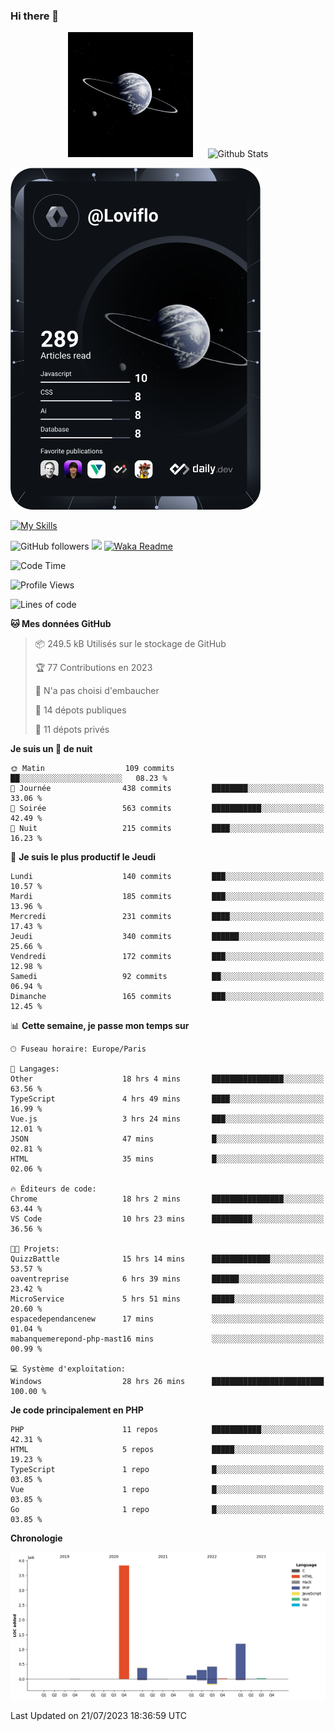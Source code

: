 ### Hi there 👋

<p align="center">
  <img src="https://github.com/Loviflo/Loviflo/blob/main/img/portrait.jpg" alt="Loviflo" height="200" style="margin-right: 20px"/>
  <img src="https://github-readme-stats.vercel.app/api?username=Loviflo&show_icons=true&theme=graywhite" alt="Github Stats" />
</p>

<a href="https://app.daily.dev/loviflo"><img src="https://github.com/loviflo/loviflo/blob/main/devcard.svg" width="400" alt="Loviflo's Dev Card"/></a>


[![My Skills](https://skillicons.dev/icons?i=php,laravel,symfony,mysql,js,ts,html,css,sass,angular,docker,webpack,vscode,figma,git,github,gitlab)](https://skillicons.dev)


![GitHub followers](https://img.shields.io/github/followers/Loviflo?label=Follow&style=social)
![](https://visitor-badge.glitch.me/badge?page_id=Loviflo.Loviflo)
[![Waka Readme](https://github.com/Loviflo/Loviflo/actions/workflows/update-stats.yml/badge.svg)](https://github.com/Loviflo/Loviflo/actions/workflows/update-stats.yml)

<!--START_SECTION:waka-->
![Code Time](http://img.shields.io/badge/Code%20Time-1%2C353%20hrs%2049%20mins-blue)

![Profile Views](http://img.shields.io/badge/Vues%20du%20profil-0-blue)

![Lines of code](https://img.shields.io/badge/Depuis%20Hello%20World%2C%20j%27ai%20%C3%A9crit-6.3%20million%20Lignes%20de%20code-blue)

**🐱 Mes données GitHub** 

> 📦 249.5 kB Utilisés sur le stockage de GitHub 
 > 
> 🏆 77 Contributions en 2023
 > 
> 🚫 N'a pas choisi d'embaucher
 > 
> 📜 14 dépots publiques 
 > 
> 🔑 11 dépots privés 
 > 
**Je suis un 🦉 de nuit** 

```text
🌞 Matin                  109 commits         ██░░░░░░░░░░░░░░░░░░░░░░░   08.23 % 
🌆 Journée                438 commits         ████████░░░░░░░░░░░░░░░░░   33.06 % 
🌃 Soirée                 563 commits         ███████████░░░░░░░░░░░░░░   42.49 % 
🌙 Nuit                   215 commits         ████░░░░░░░░░░░░░░░░░░░░░   16.23 % 
```
📅 **Je suis le plus productif le Jeudi** 

```text
Lundi                    140 commits         ███░░░░░░░░░░░░░░░░░░░░░░   10.57 % 
Mardi                    185 commits         ███░░░░░░░░░░░░░░░░░░░░░░   13.96 % 
Mercredi                 231 commits         ████░░░░░░░░░░░░░░░░░░░░░   17.43 % 
Jeudi                    340 commits         ██████░░░░░░░░░░░░░░░░░░░   25.66 % 
Vendredi                 172 commits         ███░░░░░░░░░░░░░░░░░░░░░░   12.98 % 
Samedi                   92 commits          ██░░░░░░░░░░░░░░░░░░░░░░░   06.94 % 
Dimanche                 165 commits         ███░░░░░░░░░░░░░░░░░░░░░░   12.45 % 
```


📊 **Cette semaine, je passe mon temps sur** 

```text
🕑︎ Fuseau horaire: Europe/Paris

💬 Langages: 
Other                    18 hrs 4 mins       ████████████████░░░░░░░░░   63.56 % 
TypeScript               4 hrs 49 mins       ████░░░░░░░░░░░░░░░░░░░░░   16.99 % 
Vue.js                   3 hrs 24 mins       ███░░░░░░░░░░░░░░░░░░░░░░   12.01 % 
JSON                     47 mins             █░░░░░░░░░░░░░░░░░░░░░░░░   02.81 % 
HTML                     35 mins             █░░░░░░░░░░░░░░░░░░░░░░░░   02.06 % 

🔥 Éditeurs de code: 
Chrome                   18 hrs 2 mins       ████████████████░░░░░░░░░   63.44 % 
VS Code                  10 hrs 23 mins      █████████░░░░░░░░░░░░░░░░   36.56 % 

🐱‍💻 Projets: 
QuizzBattle              15 hrs 14 mins      █████████████░░░░░░░░░░░░   53.57 % 
oaventreprise            6 hrs 39 mins       ██████░░░░░░░░░░░░░░░░░░░   23.42 % 
MicroService             5 hrs 51 mins       █████░░░░░░░░░░░░░░░░░░░░   20.60 % 
espacedependancenew      17 mins             ░░░░░░░░░░░░░░░░░░░░░░░░░   01.04 % 
mabanquemerepond-php-mast16 mins             ░░░░░░░░░░░░░░░░░░░░░░░░░   00.99 % 

💻 Système d'exploitation: 
Windows                  28 hrs 26 mins      █████████████████████████   100.00 % 
```

**Je code principalement en PHP** 

```text
PHP                      11 repos            ███████████░░░░░░░░░░░░░░   42.31 % 
HTML                     5 repos             █████░░░░░░░░░░░░░░░░░░░░   19.23 % 
TypeScript               1 repo              █░░░░░░░░░░░░░░░░░░░░░░░░   03.85 % 
Vue                      1 repo              █░░░░░░░░░░░░░░░░░░░░░░░░   03.85 % 
Go                       1 repo              █░░░░░░░░░░░░░░░░░░░░░░░░   03.85 % 
```



**Chronologie**

![Lines of Code chart](https://raw.githubusercontent.com/Loviflo/Loviflo/main/assets/bar_graph.png)


 Last Updated on 21/07/2023 18:36:59 UTC
<!--END_SECTION:waka-->
